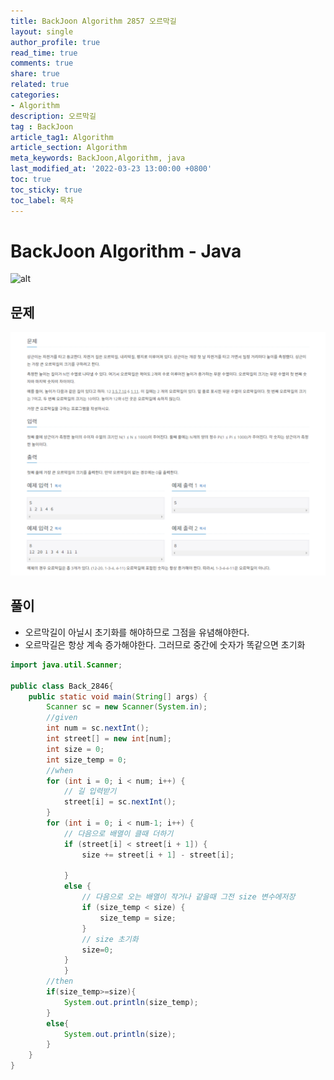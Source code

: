 ```yaml
---
title: BackJoon Algorithm 2857 오르막길
layout: single
author_profile: true
read_time: true
comments: true
share: true
related: true
categories:
- Algorithm
description: 오르막길
tag : BackJoon
article_tag1: Algorithm
article_section: Algorithm
meta_keywords: BackJoon,Algorithm, java
last_modified_at: '2022-03-23 13:00:00 +0800'
toc: true
toc_sticky: true
toc_label: 목차
---
```


BackJoon Algorithm - Java
====================

![alt](https://d2gd6pc034wcta.cloudfront.net/images/logo@2x.png)

## 문제

![alt](/assets/images/post/Algorithm/2846.png)



## 풀이

* 오르막길이 아닐시 초기화를 해야하므로 그점을 유념해야한다.
* 오르막길은 항상 계속 증가해야한다. 그러므로 중간에 숫자가 똑같으면 초기화


```java
import java.util.Scanner;

public class Back_2846{
    public static void main(String[] args) {
        Scanner sc = new Scanner(System.in);
        //given
        int num = sc.nextInt();
        int street[] = new int[num];
        int size = 0;
        int size_temp = 0;
        //when
        for (int i = 0; i < num; i++) {
            // 길 입력받기
            street[i] = sc.nextInt();
        }
        for (int i = 0; i < num-1; i++) {
            // 다음으로 배열이 클때 더하기
            if (street[i] < street[i + 1]) {
                size += street[i + 1] - street[i];

            }
            else {
                // 다음으로 오는 배열이 작거나 같을때 그전 size 변수에저장
                if (size_temp < size) {
                    size_temp = size;
                }
                // size 초기화
                size=0;
            }
            }
        //then
        if(size_temp>=size){
            System.out.println(size_temp);
        }
        else{
            System.out.println(size);
        }
    }
}
```

